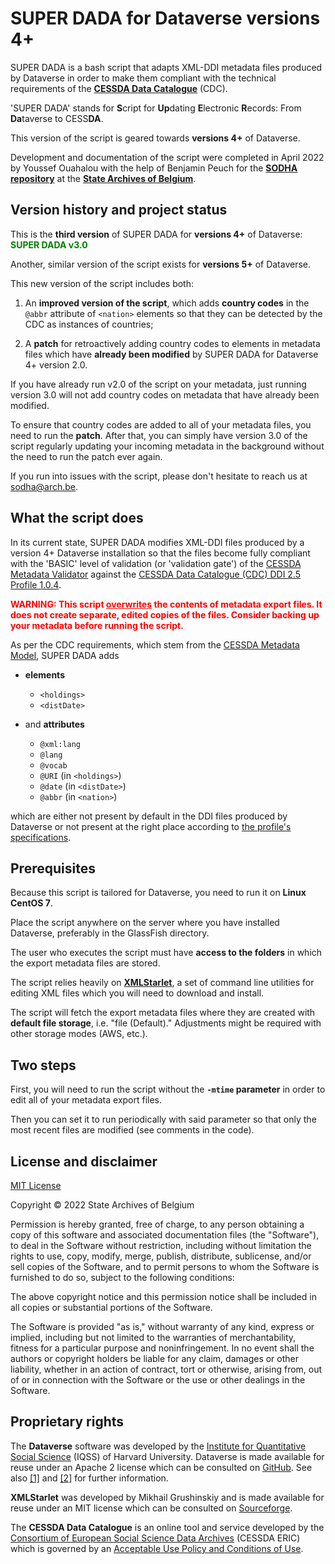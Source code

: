 # SUPER DADA for Dataverse versions 4+

SUPER DADA is a bash script that adapts XML-DDI metadata files produced by Dataverse in order to make them compliant with the technical requirements of the **[CESSDA Data Catalogue](https://datacatalogue.cessda.eu/)** (CDC).

'SUPER DADA' stands for **S**cript for **Up**dating **E**lectronic **R**ecords: From **Da**taverse to CESS**DA**.

This version of the script is geared towards **versions 4+** of Dataverse.

Development and documentation of the script were completed in April 2022 by Youssef Ouahalou with the help of Benjamin Peuch for the **[SODHA repository](https://www.sodha.be/)** at the **[State Archives of Belgium](http://www.arch.be/index.php?l=en)**.

## Version history and project status

This is the **third version** of SUPER DADA for **versions 4+** of Dataverse: <span style="color:green">**SUPER DADA v3.0**</span>

Another, similar version of the script exists for **versions 5+** of Dataverse.

This new version of the script includes both:

 1. An **improved version of the script**, which adds **country codes** in the ``@abbr`` attribute of ``<nation>`` elements so that they can be detected by the CDC as instances of countries;

 2. A **patch** for retroactively adding country codes to <nation> elements in metadata files which have **already been modified** by SUPER DADA for Dataverse 4+ version 2.0.

If you have already run v2.0 of the script on your metadata, just running version 3.0 will not add country codes on metadata that have already been modified.

To ensure that country codes are added to all of your metadata files, you need to run the **patch**. After that, you can simply have version 3.0 of the script regularly updating your incoming metadata in the background without the need to run the patch ever again.

If you run into issues with the script, please don't hesitate to reach us at sodha@arch.be.

## What the script does

In its current state, SUPER DADA modifies XML-DDI files produced by a version 4+ Dataverse installation so that the files become fully compliant with the 'BASIC' level of validation (or 'validation gate') of the [CESSDA Metadata Validator](https://cmv.cessda.eu/#!validation) against the [CESSDA Data Catalogue (CDC) DDI 2.5 Profile 1.0.4](https://zenodo.org/record/4050124).

<span style="color:red">**WARNING: This script <u>overwrites</u> the contents of metadata export files. It does not create separate, edited copies of the files. Consider backing up your metadata before running the script.**</span>

As per the CDC requirements, which stem from the [CESSDA Metadata Model](https://zenodo.org/record/3547513), SUPER DADA adds

- **elements**
  - ``<holdings>``
  - ``<distDate>``

- and **attributes**
  - ``@xml:lang``
  - ``@lang``
  - ``@vocab``
  - ``@URI`` (in ``<holdings>``)
  - ``@date`` (in ``<distDate>``)
  - ``@abbr`` (in ``<nation>``)

which are either not present by default in the DDI files produced by Dataverse or not present at the right place according to [the profile's specifications](https://zenodo.org/record/4050124).

## Prerequisites

Because this script is tailored for Dataverse, you need to run it on **Linux CentOS 7**.

Place the script anywhere on the server where you have installed Dataverse, preferably in the GlassFish directory.

The user who executes the script must have **access to the folders** in which the export metadata files are stored.

The script relies heavily on **[XMLStarlet](http://xmlstar.sourceforge.net/)**, a set of command line utilities for editing XML files which you will need to download and install.

The script will fetch the export metadata files where they are created with **default file storage**, i.e. "file (Default)." Adjustments might be required with other storage modes (AWS, etc.).

## Two steps

First, you will need to run the script without the **``-mtime`` parameter** in order to edit all of your metadata export files.

Then you can set it to run periodically with said parameter so that only the most recent files are modified (see comments in the code).

## License and disclaimer

[MIT License](https://choosealicense.com/licenses/mit/)

Copyright © 2022 State Archives of Belgium

Permission is hereby granted, free of charge, to any person obtaining a copy of this software and associated documentation files (the "Software"), to deal in the Software without restriction, including without limitation the rights to use, copy, modify, merge, publish, distribute, sublicense, and/or sell copies of the Software, and to permit persons to whom the Software is furnished to do so, subject to the following conditions:

The above copyright notice and this permission notice shall be included in all copies or substantial portions of the Software.

The Software is provided "as is," without warranty of any kind, express or implied, including but not limited to the warranties of merchantability, fitness for a particular purpose and noninfringement. In no event shall the authors or copyright holders be liable for any claim, damages or other liability, whether in an action of contract, tort or otherwise, arising from, out of or in connection with the Software or the use or other dealings in the Software.

## Proprietary rights

The **Dataverse** software was developed by the [Institute for Quantitative Social Science](https://www.iq.harvard.edu/) (IQSS) of Harvard University. Dataverse is made available for reuse under an Apache 2 license which can be consulted on [GitHub](https://github.com/IQSS/dataverse/blob/master/LICENSE.md). See also [[1]](https://dataverse.org/publications/introduction-dataverse-network-infrastructure-data-sharing) and [[2]](https://dataverse.org/publications/dataverse-network-open-source-application-sharing-discovering-and) for further information.

**XMLStarlet** was developed by Mikhail Grushinskiy and is made available for reuse under an MIT license which can be consulted on [Sourceforge](http://xmlstar.sourceforge.net/license.php).

The **CESSDA Data Catalogue** is an online tool and service developed by the [Consortium of European Social Science Data Archives](https://www.cessda.eu/) (CESSDA ERIC) which is governed by an [Acceptable Use Policy and Conditions of Use](https://www.cessda.eu/Acceptable-Use-Policy).
